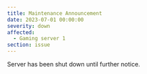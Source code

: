 ```yaml
---
title: Maintenance Announcement 
date: 2023-07-01 00:00:00 
severity: down
affected:
  - Gaming server 1
section: issue
---
```


Server has been shut down until further notice.
